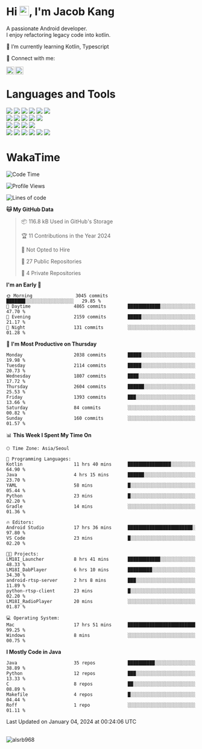# Hi <img src="https://media.giphy.com/media/hvRJCLFzcasrR4ia7z/giphy.gif" width="25px">, I'm Jacob Kang
A passionate Android developer.
</br>
I enjoy refactoring legacy code into kotlin.

🌱 I’m currently learning Kotlin, Typescript

🤝 Connect with me:

<a href="https://www.linkedin.com/in/minkyu-kang-b7477b1b2/"><img align="left" src="https://raw.githubusercontent.com/yushi1007/yushi1007/main/images/linkedin.svg" alt="Minkyu Kang | LinkedIn" width="21px"/></a>
<a href="https://www.instagram.com/_jacob_kang/"><img align="left" src="https://raw.githubusercontent.com/yushi1007/yushi1007/main/images/instagram.svg" alt="Jacob Kang | Instagram" width="21px"/></a>

</br>

# Languages and Tools

<div align="left">
<img src="https://img.shields.io/badge/java-007396?logo=java&logoColor=white"/>
<img src="https://img.shields.io/badge/kotlin-7F52FF?logo=kotlin&logoColor=white"/>
<img src="https://img.shields.io/badge/python-3776AB?logo=python&logoColor=white"/>
<img src="https://img.shields.io/badge/bash shell-4EAA25?logo=gnubash&logoColor=white"/>
<img src="https://img.shields.io/badge/c-A8B9CC?logo=c&logoColor=white"/>
<img src="https://img.shields.io/badge/c++-00599C?logo=c%2b%2b&logoColor=white"/>
</div>
<div align="left">
<img src="https://img.shields.io/badge/git-F05032?logo=git&logoColor=white"/>
<img src="https://img.shields.io/badge/github-181717?logo=github&logoColor=white"/>
<img src="https://img.shields.io/badge/mysql-4479A1?logo=mysql&logoColor=white"/>
<img src="https://img.shields.io/badge/sqlite-003B57?logo=sqlite&logoColor=white"/>
<img src="https://img.shields.io/badge/amazon AWS-232F3E?logo=amazonaws&logoColor=white"/>
</div>
<div align="left">
<img src="https://img.shields.io/badge/android-3DDC84?logo=android&logoColor=white"/>
<img src="https://img.shields.io/badge/linux-FCC624?logo=linux&logoColor=white"/>
<img src="https://img.shields.io/badge/flask-000000?logo=flask&logoColor=white"/>
<img src="https://img.shields.io/badge/arduino-00979D?logo=arduino&logoColor=white"/>
</div>
<div align="left">
<img src="https://img.shields.io/badge/slack-4A154B?logo=slack&logoColor=white"/>
<img src="https://img.shields.io/badge/notion-000000?logo=notion&logoColor=white"/>
<img src="https://img.shields.io/badge/jira-0052CC?logo=jira&logoColor=white"/>
<img src="https://img.shields.io/badge/postman-FF6C37?logo=postman&logoColor=white"/>
<img src="https://img.shields.io/badge/intellij-000000?logo=intellijidea&logoColor=white"/>
<img src="https://img.shields.io/badge/pycharm-000000?logo=pycharm&logoColor=white"/>
</div>

# WakaTime

<!--START_SECTION:waka-->
![Code Time](http://img.shields.io/badge/Code%20Time-3%2C361%20hrs%2042%20mins-blue)

![Profile Views](http://img.shields.io/badge/Profile%20Views-0-blue)

![Lines of code](https://img.shields.io/badge/From%20Hello%20World%20I%27ve%20Written-6.7%20million%20lines%20of%20code-blue)

**🐱 My GitHub Data** 

> 📦 116.8 kB Used in GitHub's Storage 
 > 
> 🏆 11 Contributions in the Year 2024
 > 
> 🚫 Not Opted to Hire
 > 
> 📜 27 Public Repositories 
 > 
> 🔑 4 Private Repositories 
 > 
**I'm an Early 🐤** 

```text
🌞 Morning                3045 commits        ███████░░░░░░░░░░░░░░░░░░   29.85 % 
🌆 Daytime                4865 commits        ████████████░░░░░░░░░░░░░   47.70 % 
🌃 Evening                2159 commits        █████░░░░░░░░░░░░░░░░░░░░   21.17 % 
🌙 Night                  131 commits         ░░░░░░░░░░░░░░░░░░░░░░░░░   01.28 % 
```
📅 **I'm Most Productive on Thursday** 

```text
Monday                   2038 commits        █████░░░░░░░░░░░░░░░░░░░░   19.98 % 
Tuesday                  2114 commits        █████░░░░░░░░░░░░░░░░░░░░   20.73 % 
Wednesday                1807 commits        ████░░░░░░░░░░░░░░░░░░░░░   17.72 % 
Thursday                 2604 commits        ██████░░░░░░░░░░░░░░░░░░░   25.53 % 
Friday                   1393 commits        ███░░░░░░░░░░░░░░░░░░░░░░   13.66 % 
Saturday                 84 commits          ░░░░░░░░░░░░░░░░░░░░░░░░░   00.82 % 
Sunday                   160 commits         ░░░░░░░░░░░░░░░░░░░░░░░░░   01.57 % 
```


📊 **This Week I Spent My Time On** 

```text
🕑︎ Time Zone: Asia/Seoul

💬 Programming Languages: 
Kotlin                   11 hrs 40 mins      ████████████████░░░░░░░░░   64.90 % 
Java                     4 hrs 15 mins       ██████░░░░░░░░░░░░░░░░░░░   23.70 % 
YAML                     58 mins             █░░░░░░░░░░░░░░░░░░░░░░░░   05.44 % 
Python                   23 mins             █░░░░░░░░░░░░░░░░░░░░░░░░   02.20 % 
Gradle                   14 mins             ░░░░░░░░░░░░░░░░░░░░░░░░░   01.36 % 

🔥 Editors: 
Android Studio           17 hrs 36 mins      ████████████████████████░   97.80 % 
VS Code                  23 mins             █░░░░░░░░░░░░░░░░░░░░░░░░   02.20 % 

🐱‍💻 Projects: 
LM18I_Launcher           8 hrs 41 mins       ████████████░░░░░░░░░░░░░   48.33 % 
LM18I_DabPlayer          6 hrs 10 mins       █████████░░░░░░░░░░░░░░░░   34.30 % 
android-rtsp-server      2 hrs 8 mins        ███░░░░░░░░░░░░░░░░░░░░░░   11.89 % 
python-rtsp-client       23 mins             █░░░░░░░░░░░░░░░░░░░░░░░░   02.20 % 
LM18I_RadioPlayer        20 mins             ░░░░░░░░░░░░░░░░░░░░░░░░░   01.87 % 

💻 Operating System: 
Mac                      17 hrs 51 mins      █████████████████████████   99.25 % 
Windows                  8 mins              ░░░░░░░░░░░░░░░░░░░░░░░░░   00.75 % 
```

**I Mostly Code in Java** 

```text
Java                     35 repos            ██████████░░░░░░░░░░░░░░░   38.89 % 
Python                   12 repos            ███░░░░░░░░░░░░░░░░░░░░░░   13.33 % 
C                        8 repos             ██░░░░░░░░░░░░░░░░░░░░░░░   08.89 % 
Makefile                 4 repos             █░░░░░░░░░░░░░░░░░░░░░░░░   04.44 % 
Roff                     1 repo              ░░░░░░░░░░░░░░░░░░░░░░░░░   01.11 % 
```




 Last Updated on January 04, 2024 at 00:24:06 UTC
<!--END_SECTION:waka-->

</br>

<div align="left">
<img align="left" src="https://github-readme-stats.vercel.app/api/top-langs?username=alsrb968&show_icons=true&locale=en&layout=compact&theme=dark" alt="alsrb968" />
</div>
